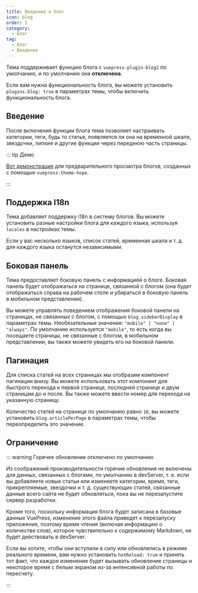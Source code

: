 ```yaml
---
title: Введение в блог
icon: blog
order: 1
category:
  - Блог
tag:
  - Блог
  - Введение
---
```


Тема поддерживает функцию блога с `vuepress-plugin-blog2` по умолчанию, и по умолчанию она **отключена**.

Если вам нужна функциональность блога, вы можете установить `plugins.blog: true` в параметрах темы, чтобы включить функциональность блога.

<!-- more -->

## Введение

После включения функции блога тема позволяет настраивать категории, теги, будь то статья, появляется ли она на временной шкале, звездочки, липкие и другие функции через переднюю часть страницы.

::: tip Демо

[Вот демонстрация](https://mrhope.site/en/) для предварительного просмотра блогов, созданных с помощью `vuepress-theme-hope`.

:::

## Поддержка I18n

Тема добавляет поддержку i18n в систему блогов. Вы можете установить разные настройки блога для каждого языка, используя `locales` в настройках темы.

Если у вас несколько языков, список статей, временная шкала и т. д. для каждого языка останутся независимыми.

## Боковая панель

Тема предоставляет боковую панель с информацией о блоге. Боковая панель будет отображаться на странице, связанной с блогом (она будет отображаться справа на рабочем столе и убираться в боковую панель в мобильном представлении).

Вы можете управлять поведением отображения боковой панели на страницах, не связанных с блогом, с помощью `blog.sidebarDisplay` в параметрах темы. Необязательные значения: `"mobile" | "none" | "always"`. По умолчанию используется `"mobile"`, то есть когда вы посещаете страницы, не связанные с блогом, в мобильном представлении, вы также можете увидеть его на боковой панели.

## Пагинация

Для списка статей на всех страницах мы отобразим компонент пагинации внизу. Вы можете использовать этот компонент для быстрого перехода к первой странице, последней странице и двум страницам до и после. Вы также можете ввести номер для перехода на указанную страницу.

Количество статей на странице по умолчанию равно `10`, вы можете установить `blog.articlePerPage` в параметрах темы, чтобы переопределить это значение.

## Ограничение

::: warning Горячее обновление отключено по умолчанию

Из соображений производительности горячие обновления не включены для данных, связанных с блогами, по умолчанию в devServer, т. е. если вы добавляете новые статьи или изменяете категории, время, теги, прикрепляемые, звездочки и т. д. существующих статей, связанные данные всего сайта не будет обновляться, пока вы не перезапустите сервер разработки.

Кроме того, поскольку информация блога будет записана в базовые данные VuePress, изменение этого файла приведет к перезапуску приложения, поэтому время чтения (включая информацию о количестве слов), которое чувствительно к содержимому Markdown, не будет действовать в devServer.

Если вы хотите, чтобы они вступили в силу или обновлялись в режиме реального времени, вам нужно установить `hotReload: true` и принять тот факт, что каждое изменение будет вызывать обновление страницы и некоторое время с белым экраном из-за интенсивной работы по пересчету.

:::
